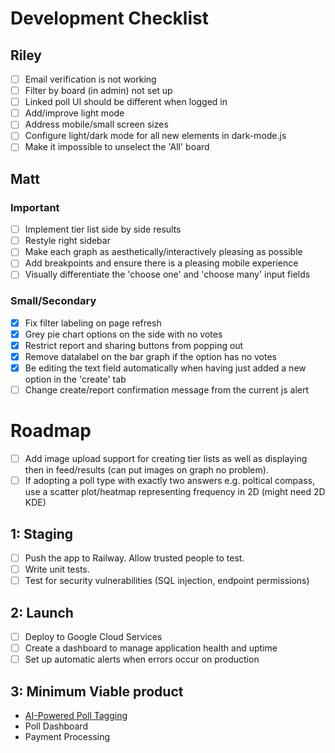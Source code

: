 # Development Checklist

## Riley

- [ ] Email verification is not working
- [ ] Filter by board (in admin) not set up
- [ ] Linked poll UI should be different when logged in
- [ ] Add/improve light mode
- [ ] Address mobile/small screen sizes
- [ ] Configure light/dark mode for all new elements in dark-mode.js
- [ ] Make it impossible to unselect the 'All' board

## Matt

### Important
- [ ] Implement tier list side by side results
- [ ] Restyle right sidebar
- [ ] Make each graph as aesthetically/interactively pleasing as possible
- [ ] Add breakpoints and ensure there is a pleasing mobile experience
- [ ] Visually differentiate the 'choose one' and 'choose many' input fields

### Small/Secondary

- [x] Fix filter labeling on page refresh
- [x] Grey pie chart options on the side with no votes
- [x] Restrict report and sharing buttons from popping out
- [x] Remove datalabel on the bar graph if the option has no votes
- [x] Be editing the text field automatically when having just added a new option in the 'create' tab
- [ ] Change create/report confirmation message from the current js alert

# Roadmap

- [ ] Add image upload support for creating tier lists as well as displaying then in feed/results (can put images on graph no problem).
- [ ] If adopting a poll type with exactly two answers e.g. poltical compass, use a scatter plot/heatmap representing frequency in 2D (might need 2D KDE)

## 1: Staging

- [ ] Push the app to Railway. Allow trusted people to test.
- [ ] Write unit tests.
- [ ] Test for security vulnerabilities (SQL injection, endpoint permissions)

## 2: Launch

- [ ] Deploy to Google Cloud Services
- [ ] Create a dashboard to manage application health and uptime
- [ ] Set up automatic alerts when errors occur on production

## 3: Minimum Viable product

- [AI-Powered Poll Tagging](https://docs.google.com/document/d/1knJN9BY2EJ27TZhUlEIYxNZZmU6g-eYaLxmL75ShN_U/edit?usp=drive_link)
- Poll Dashboard
- Payment Processing
